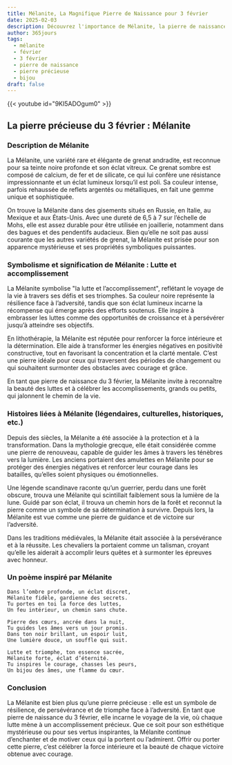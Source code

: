 ```yaml
---
title: Mélanite, La Magnifique Pierre de Naissance pour 3 février
date: 2025-02-03
description: Découvrez l'importance de Mélanite, la pierre de naissance du 3 février qui symbolise Lutte et accomplissement. Laissez sa beauté et sa signification illuminer votre journée.
author: 365jours
tags:
  - mélanite
  - février
  - 3 février
  - pierre de naissance
  - pierre précieuse
  - bijou
draft: false
---
```


{{< youtube id="9KI5ADOgum0" >}}

## La pierre précieuse du 3 février : Mélanite

### Description de Mélanite

La Mélanite, une variété rare et élégante de grenat andradite, est reconnue pour sa teinte noire profonde et son éclat vitreux. Ce grenat sombre est composé de calcium, de fer et de silicate, ce qui lui confère une résistance impressionnante et un éclat lumineux lorsqu’il est poli. Sa couleur intense, parfois rehaussée de reflets argentés ou métalliques, en fait une gemme unique et sophistiquée.

On trouve la Mélanite dans des gisements situés en Russie, en Italie, au Mexique et aux États-Unis. Avec une dureté de 6,5 à 7 sur l’échelle de Mohs, elle est assez durable pour être utilisée en joaillerie, notamment dans des bagues et des pendentifs audacieux. Bien qu’elle ne soit pas aussi courante que les autres variétés de grenat, la Mélanite est prisée pour son apparence mystérieuse et ses propriétés symboliques puissantes.

### Symbolisme et signification de Mélanite : Lutte et accomplissement

La Mélanite symbolise "la lutte et l’accomplissement", reflétant le voyage de la vie à travers ses défis et ses triomphes. Sa couleur noire représente la résilience face à l’adversité, tandis que son éclat lumineux incarne la récompense qui émerge après des efforts soutenus. Elle inspire à embrasser les luttes comme des opportunités de croissance et à persévérer jusqu’à atteindre ses objectifs.

En lithothérapie, la Mélanite est réputée pour renforcer la force intérieure et la détermination. Elle aide à transformer les énergies négatives en positivité constructive, tout en favorisant la concentration et la clarté mentale. C’est une pierre idéale pour ceux qui traversent des périodes de changement ou qui souhaitent surmonter des obstacles avec courage et grâce.

En tant que pierre de naissance du 3 février, la Mélanite invite à reconnaître la beauté des luttes et à célébrer les accomplissements, grands ou petits, qui jalonnent le chemin de la vie.

### Histoires liées à Mélanite (légendaires, culturelles, historiques, etc.)

Depuis des siècles, la Mélanite a été associée à la protection et à la transformation. Dans la mythologie grecque, elle était considérée comme une pierre de renouveau, capable de guider les âmes à travers les ténèbres vers la lumière. Les anciens portaient des amulettes en Mélanite pour se protéger des énergies négatives et renforcer leur courage dans les batailles, qu’elles soient physiques ou émotionnelles.

Une légende scandinave raconte qu’un guerrier, perdu dans une forêt obscure, trouva une Mélanite qui scintillait faiblement sous la lumière de la lune. Guidé par son éclat, il trouva un chemin hors de la forêt et reconnut la pierre comme un symbole de sa détermination à survivre. Depuis lors, la Mélanite est vue comme une pierre de guidance et de victoire sur l’adversité.

Dans les traditions médiévales, la Mélanite était associée à la persévérance et à la réussite. Les chevaliers la portaient comme un talisman, croyant qu’elle les aiderait à accomplir leurs quêtes et à surmonter les épreuves avec honneur.

### Un poème inspiré par Mélanite

```
Dans l’ombre profonde, un éclat discret,  
Mélanite fidèle, gardienne des secrets.  
Tu portes en toi la force des luttes,  
Un feu intérieur, un chemin sans chute.

Pierre des cœurs, ancrée dans la nuit,  
Tu guides les âmes vers un jour promis.  
Dans ton noir brillant, un espoir luit,  
Une lumière douce, un souffle qui suit.

Lutte et triomphe, ton essence sacrée,  
Mélanite forte, éclat d’éternité.  
Tu inspires le courage, chasses les peurs,  
Un bijou des âmes, une flamme du cœur.  
```

### Conclusion

La Mélanite est bien plus qu’une pierre précieuse : elle est un symbole de résilience, de persévérance et de triomphe face à l’adversité. En tant que pierre de naissance du 3 février, elle incarne le voyage de la vie, où chaque lutte mène à un accomplissement précieux. Que ce soit pour son esthétique mystérieuse ou pour ses vertus inspirantes, la Mélanite continue d’enchanter et de motiver ceux qui la portent ou l’admirent. Offrir ou porter cette pierre, c’est célébrer la force intérieure et la beauté de chaque victoire obtenue avec courage.